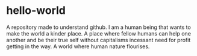 # hello-world
A repository made to understand github.
I am a human being that wants to make the world a kinder place. A place where fellow humans can help one another and be their true self without capitalisms incessant need for profit getting in the way. A world where human nature flourises.
